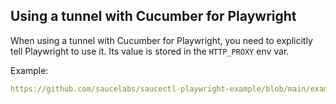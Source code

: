 ## Using a tunnel with Cucumber for Playwright

When using a tunnel with Cucumber for Playwright, you need to explicitly tell Playwright to use it.
Its value is stored in the `HTTP_PROXY` env var.

Example:
```yaml reference
https://github.com/saucelabs/saucectl-playwright-example/blob/main/examples/cucumber/features/support/steps.js#L5-L17
```